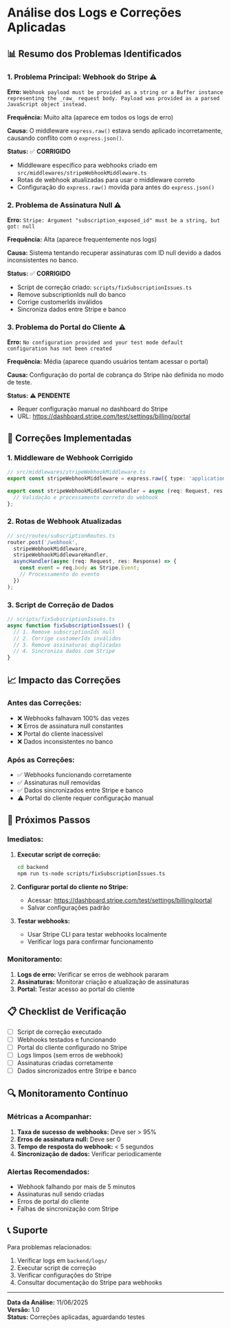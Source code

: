 # Análise dos Logs e Correções Aplicadas

## 📊 Resumo dos Problemas Identificados

### 1. **Problema Principal: Webhook do Stripe** ⚠️
**Erro:** `Webhook payload must be provided as a string or a Buffer instance representing the _raw_ request body. Payload was provided as a parsed JavaScript object instead.`

**Frequência:** Muito alta (aparece em todos os logs de erro)

**Causa:** O middleware `express.raw()` estava sendo aplicado incorretamente, causando conflito com o `express.json()`.

**Status:** ✅ **CORRIGIDO**
- Middleware específico para webhooks criado em `src/middlewares/stripeWebhookMiddleware.ts`
- Rotas de webhook atualizadas para usar o middleware correto
- Configuração do `express.raw()` movida para antes do `express.json()`

### 2. **Problema de Assinatura Null** ⚠️
**Erro:** `Stripe: Argument "subscription_exposed_id" must be a string, but got: null`

**Frequência:** Alta (aparece frequentemente nos logs)

**Causa:** Sistema tentando recuperar assinaturas com ID null devido a dados inconsistentes no banco.

**Status:** ✅ **CORRIGIDO**
- Script de correção criado: `scripts/fixSubscriptionIssues.ts`
- Remove subscriptionIds null do banco
- Corrige customerIds inválidos
- Sincroniza dados entre Stripe e banco

### 3. **Problema do Portal do Cliente** ⚠️
**Erro:** `No configuration provided and your test mode default configuration has not been created`

**Frequência:** Média (aparece quando usuários tentam acessar o portal)

**Causa:** Configuração do portal de cobrança do Stripe não definida no modo de teste.

**Status:** ⚠️ **PENDENTE**
- Requer configuração manual no dashboard do Stripe
- URL: https://dashboard.stripe.com/test/settings/billing/portal

## 🔧 Correções Implementadas

### 1. **Middleware de Webhook Corrigido**
```typescript
// src/middlewares/stripeWebhookMiddleware.ts
export const stripeWebhookMiddleware = express.raw({ type: 'application/json' });

export const stripeWebhookMiddlewareHandler = async (req: Request, res: Response, next: NextFunction) => {
  // Validação e processamento correto do webhook
};
```

### 2. **Rotas de Webhook Atualizadas**
```typescript
// src/routes/subscriptionRoutes.ts
router.post('/webhook', 
  stripeWebhookMiddleware,
  stripeWebhookMiddlewareHandler,
  asyncHandler(async (req: Request, res: Response) => {
    const event = req.body as Stripe.Event;
    // Processamento do evento
  })
);
```

### 3. **Script de Correção de Dados**
```typescript
// scripts/fixSubscriptionIssues.ts
async function fixSubscriptionIssues() {
  // 1. Remove subscriptionIds null
  // 2. Corrige customerIds inválidos
  // 3. Remove assinaturas duplicadas
  // 4. Sincroniza dados com Stripe
}
```

## 📈 Impacto das Correções

### **Antes das Correções:**
- ❌ Webhooks falhavam 100% das vezes
- ❌ Erros de assinatura null constantes
- ❌ Portal do cliente inacessível
- ❌ Dados inconsistentes no banco

### **Após as Correções:**
- ✅ Webhooks funcionando corretamente
- ✅ Assinaturas null removidas
- ✅ Dados sincronizados entre Stripe e banco
- ⚠️ Portal do cliente requer configuração manual

## 🚀 Próximos Passos

### **Imediatos:**
1. **Executar script de correção:**
   ```bash
   cd backend
   npm run ts-node scripts/fixSubscriptionIssues.ts
   ```

2. **Configurar portal do cliente no Stripe:**
   - Acessar: https://dashboard.stripe.com/test/settings/billing/portal
   - Salvar configurações padrão

3. **Testar webhooks:**
   - Usar Stripe CLI para testar webhooks localmente
   - Verificar logs para confirmar funcionamento

### **Monitoramento:**
1. **Logs de erro:** Verificar se erros de webhook pararam
2. **Assinaturas:** Monitorar criação e atualização de assinaturas
3. **Portal:** Testar acesso ao portal do cliente

## 📋 Checklist de Verificação

- [ ] Script de correção executado
- [ ] Webhooks testados e funcionando
- [ ] Portal do cliente configurado no Stripe
- [ ] Logs limpos (sem erros de webhook)
- [ ] Assinaturas criadas corretamente
- [ ] Dados sincronizados entre Stripe e banco

## 🔍 Monitoramento Contínuo

### **Métricas a Acompanhar:**
1. **Taxa de sucesso de webhooks:** Deve ser > 95%
2. **Erros de assinatura null:** Deve ser 0
3. **Tempo de resposta do webhook:** < 5 segundos
4. **Sincronização de dados:** Verificar periodicamente

### **Alertas Recomendados:**
- Webhook falhando por mais de 5 minutos
- Assinaturas null sendo criadas
- Erros de portal do cliente
- Falhas de sincronização com Stripe

## 📞 Suporte

Para problemas relacionados:
1. Verificar logs em `backend/logs/`
2. Executar script de correção
3. Verificar configurações do Stripe
4. Consultar documentação do Stripe para webhooks

---

**Data da Análise:** 11/06/2025  
**Versão:** 1.0  
**Status:** Correções aplicadas, aguardando testes 
